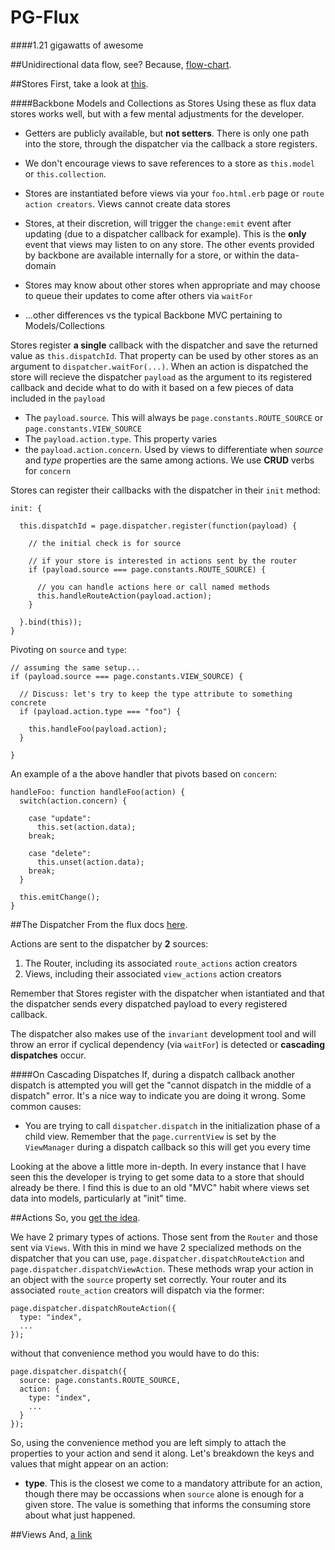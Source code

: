 PG-Flux
=======

####1.21 gigawatts of awesome

##Unidirectional data flow, see?
Because, [flow-chart](http://www.gliffy.com/go/publish/6568579).

##Stores
First, take a look at [this](http://facebook.github.io/flux/docs/overview.html#stores).

####Backbone Models and Collections as Stores
Using these as flux data stores works well, but with a few mental adjustments
for the developer.

+ Getters are publicly available, but **not setters**. There is only one path
into the store, through the dispatcher via the callback a store registers.

+ We don't encourage views to save references to a store as `this.model` or 
`this.collection`.

+ Stores are instantiated before views via your `foo.html.erb` page or 
`route action creators`. Views cannot create data stores

+ Stores, at their discretion, will trigger the `change:emit` event after
updating (due to a dispatcher callback for example). This is the **only** event
that views may listen to on any store. The other events provided by backbone are
available internally for a store, or within the data-domain

+ Stores may know about other stores when appropriate and may choose to queue
their updates to come after others via `waitFor`

+ ...other differences vs the typical Backbone MVC pertaining to Models/Collections

Stores register **a single** callback with the dispatcher and save the returned
value as `this.dispatchId`. That property can be used by other stores as an argument
to `dispatcher.waitFor(...)`. When an action is dispatched the store will 
recieve the dispatcher `payload` as the argument to its registered callback
and decide what to do with it based on a few pieces of data included in the `payload`

+ The `payload.source`. This will always be `page.constants.ROUTE_SOURCE` or 
`page.constants.VIEW_SOURCE`
+ The `payload.action.type`. This property varies
+ the `payload.action.concern`. Used by views to differentiate when _source_ 
and _type_ properties are the same among actions. We use **CRUD** verbs for `concern`

Stores can register their callbacks with the dispatcher in their `init` method:

    init: {
  
      this.dispatchId = page.dispatcher.register(function(payload) {
        
        // the initial check is for source
        
        // if your store is interested in actions sent by the router
        if (payload.source === page.constants.ROUTE_SOURCE) {
          
          // you can handle actions here or call named methods
          this.handleRouteAction(payload.action);
        }
        
      }.bind(this));
    }

Pivoting on `source` and `type`:

    // assuming the same setup...
    if (payload.source === page.constants.VIEW_SOURCE) {
  
      // Discuss: let's try to keep the type attribute to something concrete
      if (payload.action.type === "foo") {
      
        this.handleFoo(payload.action);
      }
  
    }
  
An example of a the above handler that pivots based on `concern`:

    handleFoo: function handleFoo(action) {
      switch(action.concern) {
      
        case "update":
          this.set(action.data);
        break;
        
        case "delete":
          this.unset(action.data);
        break;
      }
      
      this.emitChange();
    }

  
##The Dispatcher
From the flux docs [here](http://facebook.github.io/flux/docs/overview.html#what-about-that-dispatcher).

Actions are sent to the dispatcher by **2** sources:

1. The Router, including its associated `route_actions` action creators
2. Views, including their associated `view_actions` action creators

Remember that Stores register with the dispatcher when istantiated and that the
dispatcher sends every dispatched payload to every registered callback.

The dispatcher also makes use of the `invariant` development tool and will throw
an error if cyclical dependency (via `waitFor`) is detected or **cascading dispatches**
occur.

####On Cascading Dispatches
If, during a dispatch callback another dispatch is attempted you will get the
"cannot dispatch in the middle of a dispatch" error. It's a nice way to indicate 
you are doing it wrong. Some common causes:

+ You are trying to call `dispatcher.dispatch` in the initialization phase of
a child view. Remember that the `page.currentView` is set by the `ViewManager`
during a dispatch callback so this will get you every time

Looking at the above a little more in-depth. In every instance that I have seen
this the developer is trying to get some data to a store that should already be
there. I find this is due to an old "MVC" habit where views set data into models,
particularly at "init" time.

##Actions
So, you [get the idea](http://facebook.github.io/flux/docs/overview.html#actions).

We have 2 primary types of actions. Those sent from the `Router` and those sent
via `Views`. With this in mind we have 2 specialized methods on the dispatcher that you can use,
`page.dispatcher.dispatchRouteAction` and `page.dispatcher.dispatchViewAction`. These methods
wrap your action in an object with the `source` property set correctly. Your router 
and its associated `route_action` creators will dispatch via the former:

    page.dispatcher.dispatchRouteAction({
      type: "index",
      ...
    });
    
without that convenience method you would have to do this:

    page.dispatcher.dispatch({
      source: page.constants.ROUTE_SOURCE,
      action: {
        type: "index",
        ...
      }
    });
    
So, using the convenience method you are left simply to attach the properties
to your action and send it along. Let's breakdown the keys and values that might
appear on an action:

+ **type**. This is the closest we come to a mandatory attribute for an action, 
though there may be occassions when `source` alone is enough for a given store.
The value is something that informs the consuming store about what just happened.


##Views
And, [a link](http://facebook.github.io/flux/docs/overview.html#views-and-controller-views)
